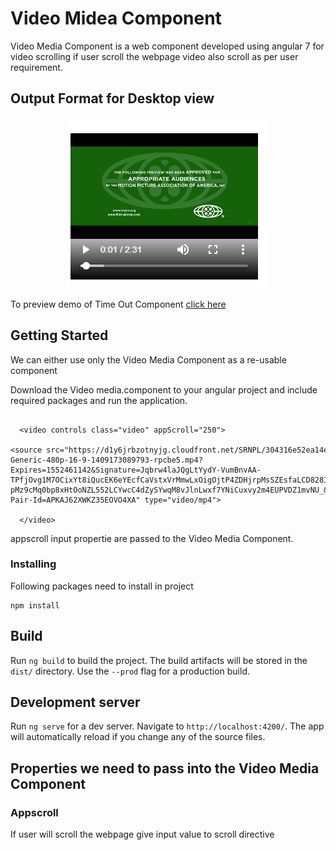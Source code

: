 # Video Midea Component

Video Media Component is a web component developed using angular 7 for video scrolling
if user scroll the webpage video also scroll as per user requirement.

## Output Format for Desktop view
<p align='center'><img src="./video media.png"></p>

  


To preview demo of Time Out Component [click here](https://stackblitz.com/edit/angular-egsoov?file=src%2Fapp%2Fapp.component.html)


## Getting Started
We can either use only the Video Media Component as a re-usable component

Download the Video media.component to your angular project and include required packages and run the application.

```
  
  <video controls class="video" appScroll="250"> 
  <source src="https://d1y6jrbzotnyjg.cloudfront.net/SRNPL/304316e52ea14e47a41207eee25f3430/V28/76f09b15e846408a9e42466ccc80ac64/ShortForm-Generic-480p-16-9-1409173089793-rpcbe5.mp4?Expires=1552461142&Signature=Jqbrw4laJQgLtYydY-VumBnvAA-TPfjOvg1M7OCixYt8iQucEK6eYEcfCaVstxVrMmwLxOigOjtP4ZDHjrpMsSZEsfaLCD828IVDw-pMz9cMq0bp8xHtOoNZL552LCYwcC4dZySYwqM8vJlnLwxf7YNiCuxvy2m4EUPVDZ1mvNU_&Key-Pair-Id=APKAJ62XWKZ35EOVO4XA" type="video/mp4">
  
  </video>

```

appscroll input propertie are passed to the 
Video Media Component.

### Installing
Following packages need to install in project
```
npm install
```
## Build

Run `ng build` to build the project. The build artifacts will be stored in the `dist/` directory. Use the `--prod` flag for a production build.

## Development server

Run `ng serve` for a dev server. Navigate to `http://localhost:4200/`. The app will automatically reload if you change any of the source files.



## Properties we need to pass into the Video Media Component

### Appscroll

If user will scroll the webpage give input value to scroll directive





